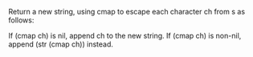 Return a new string, using cmap to escape each character ch
   from s as follows:
   
   If (cmap ch) is nil, append ch to the new string.
   If (cmap ch) is non-nil, append (str (cmap ch)) instead.